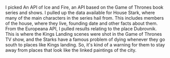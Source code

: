 I picked An API of Ice and Fire, an API based on the Game of Thrones book series and shows.
I pulled up the data available for House Stark, where many of the main characters in the series hail from.
This includes members of the house, where they live, founding date and other facts about them.
From the Europeana API, I pulled results relating to the place Dubrovnik. This is where the Kings Landing scenes
were shot in the Game of Thrones TV show, and the Starks have a famous problem of dying whenever they go south to places
like Kings landing. So, it's kind of a warning for them to stay away from places that look like the linked paintings of the city. 